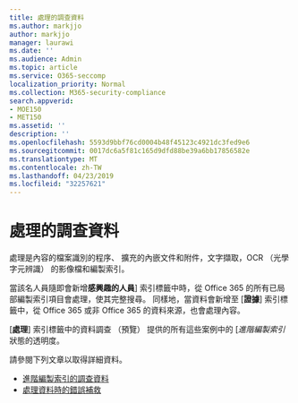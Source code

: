 ```yaml
---
title: 處理的調查資料
ms.author: markjjo
author: markjjo
manager: laurawi
ms.date: ''
ms.audience: Admin
ms.topic: article
ms.service: O365-seccomp
localization_priority: Normal
ms.collection: M365-security-compliance
search.appverid:
- MOE150
- MET150
ms.assetid: ''
description: ''
ms.openlocfilehash: 5593d9bbf76cd0004b48f45123c4921dc3fed9e6
ms.sourcegitcommit: 0017dc6a5f81c165d9dfd88be39a6bb17856582e
ms.translationtype: MT
ms.contentlocale: zh-TW
ms.lasthandoff: 04/23/2019
ms.locfileid: "32257621"
---
```

# <a name="process-data-for-an-investigation"></a>處理的調查資料

處理是內容的檔案識別的程序、 擴充的內嵌文件和附件，文字擷取，OCR （光學字元辨識） 的影像檔和編製索引。  

當該名人員隨即會新增**感興趣的人員**] 索引標籤中時，從 Office 365 的所有已局部編製索引項目會處理，使其完整搜尋。  同樣地，當資料會新增至 [**證據**] 索引標籤中，從 Office 365 或非 Office 365 的資料來源，也會處理內容。

[**處理**] 索引標籤中的資料調查 （預覽） 提供的所有這些案例中的 [*進階編製索引*狀態的透明度。

請參閱下列文章以取得詳細資料。

- [進階編製索引的調查資料](index-data-people-of-interest.md)
- [處理資料時的錯誤補救](error-remediation.md)
